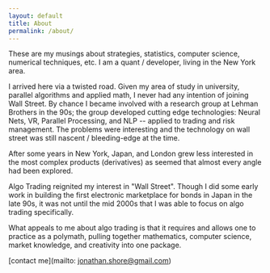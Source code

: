 ```yaml
---
layout: default
title: About
permalink: /about/
---
```



These are my musings about strategies, statistics, computer science, numerical techniques, etc.    I am a quant / developer, living in the New York area.

I arrived here via a twisted road.    Given my area of study in
university, parallel algorithms and applied math, I never had any intention of joining Wall
Street.   By chance I became involved with a research group at Lehman
Brothers in the 90s; the group developed cutting edge technologies:
Neural Nets, VR, Parallel Processing, and NLP -- applied to trading
and risk management.   The problems were interesting and the technology on wall street was
still nascent / bleeding-edge at the time.

After some years in New York, Japan, and London grew less interested
in the most complex products (derivatives) as seemed that almost every
angle had been explored.

Algo Trading reignited my interest in "Wall Street".  Though I did
some  early work in building the first
electronic marketplace for bonds in Japan in the late 90s, it was not
until the mid 2000s that I was able to focus on algo trading specifically.

What appeals to me about algo trading is that it requires and allows
one to practice as a polymath, pulling together mathematics, computer science, market knowledge,
and creativity into one package.  

[contact me](mailto: jonathan.shore@gmail.com)
